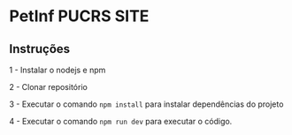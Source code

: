 # PetInf PUCRS SITE

## Instruções 
1 - Instalar o nodejs e npm

2 - Clonar repositório

3 - Executar o comando `npm install` para instalar dependências do projeto

4 - Executar o comando `npm run dev` para executar o código.
